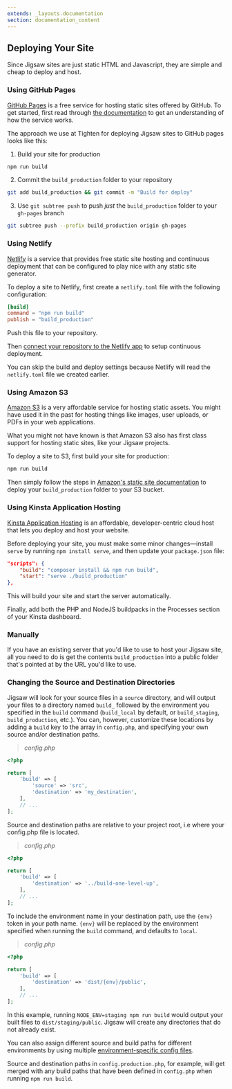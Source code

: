 ```yaml
---
extends: _layouts.documentation
section: documentation_content
---
```


## Deploying Your Site

Since Jigsaw sites are just static HTML and Javascript, they are simple and cheap to deploy and host.

### Using GitHub Pages

[GitHub Pages](https://pages.github.com/) is a free service for hosting static sites offered by GitHub. To get started, first read through [the documentation](https://help.github.com/categories/github-pages-basics/) to get an understanding of how the service works.

The approach we use at Tighten for deploying Jigsaw sites to GitHub pages looks like this:

1. Build your site for production

```bash
npm run build
```

2. Commit the `build_production` folder to your repository

```bash
git add build_production && git commit -m "Build for deploy"
```

3. Use `git subtree push` to push _just_ the `build_production` folder to your `gh-pages` branch

```bash
git subtree push --prefix build_production origin gh-pages
```

### Using Netlify

[Netlify](https://www.netlify.com/) is a service that provides free static site hosting and continuous deployment that can be configured to play nice with any static site generator.

To deploy a site to Netlify, first create a `netlify.toml` file with the following configuration:

```toml
[build]
command = "npm run build"
publish = "build_production"
```

Push this file to your repository.

Then [connect your repository to the Netlify app](https://app.netlify.com/start) to setup continuous deployment.

You can skip the build and deploy settings because Netlify will read the `netlify.toml` file we created earlier.

### Using Amazon S3

[Amazon S3](https://aws.amazon.com/s3/) is a very affordable service for hosting static assets. You might have used it in the past for hosting things like images, user uploads, or PDFs in your web applications.

What you might not have known is that Amazon S3 also has first class support for hosting static sites, like your Jigsaw projects.

To deploy a site to S3, first build your site for production:

```bash
npm run build
```

Then simply follow the steps in [Amazon's static site documentation](http://docs.aws.amazon.com/gettingstarted/latest/swh/website-hosting-intro.html) to deploy your `build_production` folder to your S3 bucket.

### Using Kinsta Application Hosting

[Kinsta Application Hosting](https://kinsta.com/application-hosting/) is an affordable, developer-centric cloud host that lets you deploy and host your website.

Before deploying your site, you must make some minor changes—install `serve` by running `npm install serve`, and then update your `package.json` file:

```json
"scripts": {
    "build": "composer install && npm run build",
    "start": "serve ./build_production"
},
```

This will build your site and start the server automatically.

Finally, add both the PHP and NodeJS buildpacks in the Processes section of your Kinsta dashboard.

### Manually

If you have an existing server that you'd like to use to host your Jigsaw site, all you need to do is get the contents `build_production` into a public folder that's pointed at by the URL you'd like to use.

### Changing the Source and Destination Directories

Jigsaw will look for your source files in a `source` directory, and will output your files to a directory named `build_` followed by the environment you specified in the `build` command (`build_local` by default, or `build_staging`, `build_production`, etc.). You can, however, customize these locations by adding a `build` key to the array in `config.php`, and specifying your own source and/or destination paths.

> _config.php_

```php
<?php

return [
    'build' => [
        'source' => 'src',
        'destination' => 'my_destination',
    ],
    // ...
];
```

Source and destination paths are relative to your project root, i.e where your config.php file is located.

> _config.php_

```php
<?php

return [
    'build' => [
        'destination' => '../build-one-level-up',
    ],
    // ...
];
```

To include the environment name in your destination path, use the `{env}` token in your path name. `{env}` will be replaced by the environment specified when running the `build` command, and defaults to `local`.

> _config.php_

```php
<?php

return [
    'build' => [
        'destination' => 'dist/{env}/public',
    ],
    // ...
];
```

In this example, running `NODE_ENV=staging npm run build` would output your built files to `dist/staging/public`. Jigsaw will create any directories that do not already exist.

You can also assign different source and build paths for different environments by using multiple [environment-specific config files](/docs/generating-your-site#environments).

Source and destination paths in `config.production.php`, for example, will get merged with any build paths that have been defined in `config.php` when running `npm run build`.
